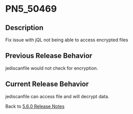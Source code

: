 # PN5_50469

<PageHeader />

## Description

Fix issue with jQL not being able to access encrypted files

## Previous Release Behavior

jediscanfile would not check for encryption.

## Current Release Behavior

jediscanfile can access file and will decrypt data.

Back to [5.6.0 Release Notes](./../README.md)

<PageFooter />
